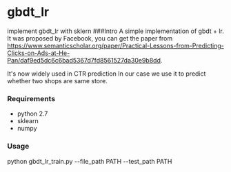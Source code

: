 # gbdt_lr
implement gbdt_lr with sklern
###Intro
A simple implementation of gbdt + lr. It was proposed by Facebook, you can get the paper from https://www.semanticscholar.org/paper/Practical-Lessons-from-Predicting-Clicks-on-Ads-at-He-Pan/daf9ed5dc6c6bad5367d7fd8561527da30e9b8dd.

It's now widely used in CTR prediction
In our case we use it to predict whether two shops are same store.

### Requirements
- python 2.7
- sklearn
- numpy

### Usage
python gbdt_lr_train.py --file_path PATH --test_path PATH
